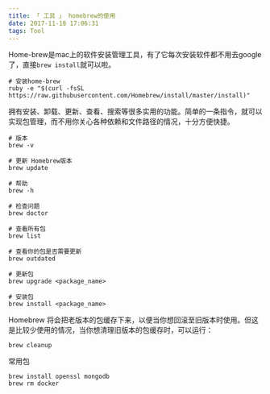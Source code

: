 ```yaml
---
title: 「 工具 」 homebrew的使用
date: 2017-11-18 17:06:31
tags: Tool
---
```

Home-brew是mac上的软件安装管理工具，有了它每次安装软件都不用去google了，直接`brew install`就可以啦。

<!-- more -->
```
# 安装home-brew
ruby -e "$(curl -fsSL https://raw.githubusercontent.com/Homebrew/install/master/install)"
```

拥有安装、卸载、更新、查看、搜索等很多实用的功能。简单的一条指令，就可以实现包管理，而不用你关心各种依赖和文件路径的情况，十分方便快捷。

```
# 版本
brew -v

# 更新 Homebrew版本
brew update

# 帮助
brew -h

# 检查问题
brew doctor

# 查看所有包
brew list

# 查看你的包是否需要更新
brew outdated

# 更新包
brew upgrade <package_name>

# 安装包
brew install <package_name>
```

Homebrew 将会把老版本的包缓存下来，以便当你想回滚至旧版本时使用。但这是比较少使用的情况，当你想清理旧版本的包缓存时，可以运行：

```
brew cleanup
```

常用包

```
brew install openssl mongodb
brew rm docker

```


